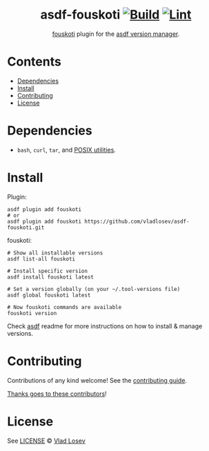 <div align="center">

# asdf-fouskoti [![Build](https://github.com/vladlosev/asdf-fouskoti/actions/workflows/build.yml/badge.svg)](https://github.com/vladlosev/asdf-fouskoti/actions/workflows/build.yml) [![Lint](https://github.com/vladlosev/asdf-fouskoti/actions/workflows/lint.yml/badge.svg)](https://github.com/vladlosev/asdf-fouskoti/actions/workflows/lint.yml)

[fouskoti](https://github.com/vladlosev/fouskoti) plugin for the [asdf version manager](https://asdf-vm.com).

</div>

# Contents

- [Dependencies](#dependencies)
- [Install](#install)
- [Contributing](#contributing)
- [License](#license)

# Dependencies

- `bash`, `curl`, `tar`, and [POSIX utilities](https://pubs.opengroup.org/onlinepubs/9699919799/idx/utilities.html).

# Install

Plugin:

```shell
asdf plugin add fouskoti
# or
asdf plugin add fouskoti https://github.com/vladlosev/asdf-fouskoti.git
```

fouskoti:

```shell
# Show all installable versions
asdf list-all fouskoti

# Install specific version
asdf install fouskoti latest

# Set a version globally (on your ~/.tool-versions file)
asdf global fouskoti latest

# Now fouskoti commands are available
fouskoti version
```

Check [asdf](https://github.com/asdf-vm/asdf) readme for more instructions on how to
install & manage versions.

# Contributing

Contributions of any kind welcome! See the [contributing guide](contributing.md).

[Thanks goes to these contributors](https://github.com/vladlosev/asdf-fouskoti/graphs/contributors)!

# License

See [LICENSE](LICENSE) © [Vlad Losev](https://github.com/vladlosev/)
